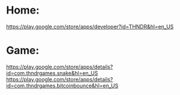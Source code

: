 # Home:
https://play.google.com/store/apps/developer?id=THNDR&hl=en_US

# Game:
https://play.google.com/store/apps/details?id=com.thndrgames.snake&hl=en_US
https://play.google.com/store/apps/details?id=com.thndrgames.bitcoinbounce&hl=en_US
